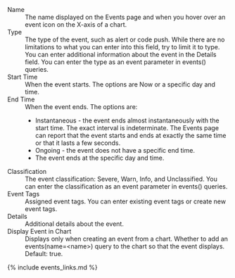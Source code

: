 <dl>
<dt>Name</dt>
<dd>The name displayed on the Events page and when you hover over an event icon on the X-axis of a chart.</dd>
<dt>Type</dt>
<dd>The type of the event, such as alert or code push. While there are no limitations to what you can enter into this field, try to limit it to type. You can enter additional information about the event in  the Details field.  You can enter the type as an event parameter in events() queries</a>.</dd>
<dt>Start Time</dt>
<dd>When the event starts. The options are Now or a specific day and time.</dd>
<dt>End Time</dt>
<dd>When the event ends. The options are:
<ul>
<li>Instantaneous - the event ends almost instantaneously with the start time. The exact interval is indeterminate. The Events page can report that the event starts and ends at exactly the same time or that it lasts a few seconds.</li>
<li>Ongoing - the event does not have a specific end time. </li>
<li>The event ends at the specific day and time.</li>
</ul>
</dd>
<dt>Classification</dt>
<dd>The event classification: Severe, Warn, Info, and Unclassified. You can enter the classification as an event parameter in events() queries.</dd>
<dt>Event Tags</dt>
<dd>Assigned event tags. You can enter existing event tags or create new event tags.</dd>
<dt>Details</dt>
<dd>Additional details about the event.</dd>
<dt>Display Event in Chart</dt>
<dd>Displays only when creating an event from a chart. Whether to add an events(name=&lt;name&gt;) query to the chart so that the event displays. Default: true.</dd>
</dl>

{% include events_links.md %}
